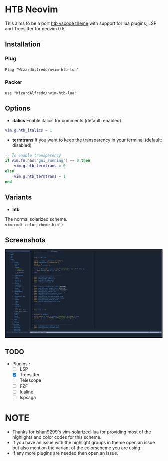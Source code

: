 # HTB Neovim

This aims to be a port
[htb vscode theme](https://github.com/silofy/hackthebox) with support for
lua plugins, LSP and Treesitter for neovim 0.5.

## Installation

### Plug
```
Plug "WizardAlfredo/nvim-htb-lua"
```

### Packer

```
use "WizardAlfredo/nvim-htb-lua"
```

## Options
- **italics**
Enable italics for comments (default: enabled)

```lua
vim.g.htb_italics = 1
```

- **termtrans**
If you want to keep the transparency in your terminal (default: disabled)

```lua
-- To enable transparency
if vim.fn.has('gui_running') == 0 then
    vim.g.htb_termtrans = 0
else
    vim.g.htb_termtrans = 1
end
```

## Variants

- **htb**

The normal solarized scheme.  
`vim.cmd('colorscheme htb')`

## Screenshots
![Screenshot](assets/nvim-htb.png)


## TODO

- Plugins :-  
   - [ ] LSP  
   - [x] Treesitter  
   - [ ] Telescope  
   - [ ] FZF  
   - [ ] lualine  
   - [ ] lspsaga

# NOTE
- Thanks for ishan9299's vim-solarized-lua for providing most of the highlights
  and color codes for this scheme.
- If you have an issue with the highlight groups in theme open an issue but
  also mention the variant of the colorscheme you are using.
- If any more plugins are needed then open an issue.
